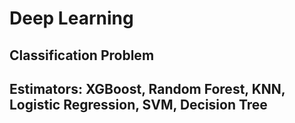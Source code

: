 # Deep Learning

## Classification Problem

## Estimators: XGBoost, Random Forest, KNN, Logistic Regression, SVM, Decision Tree

